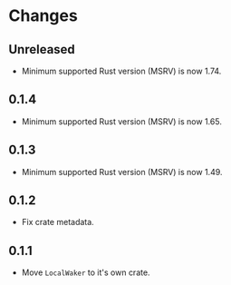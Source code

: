 # Changes

## Unreleased

- Minimum supported Rust version (MSRV) is now 1.74.

## 0.1.4

- Minimum supported Rust version (MSRV) is now 1.65.

## 0.1.3

- Minimum supported Rust version (MSRV) is now 1.49.

## 0.1.2

- Fix crate metadata.

## 0.1.1

- Move `LocalWaker` to it's own crate.
